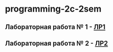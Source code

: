 # programming-2c-2sem

## Лабораторная работа № 1 - 	[ЛР1](https://github.com/MelnikNO/programming-2c-2sem/blob/main/ЛР%201/README.md)

## Лабораторная работа № 2 - 	[ЛР2](https://github.com/MelnikNO/programming-2c-2sem/tree/main/ЛР2#readmemd)
